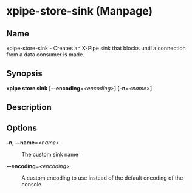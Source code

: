 # xpipe-store-sink (Manpage)

<h2 id="_name">Name</h2>
<div class="sectionbody">
<p>xpipe-store-sink - Creates an X-Pipe sink that blocks until a connection from a data consumer is made.</p>
</div>
<div class="sect1">
<h2 id="_synopsis">Synopsis</h2>
<div class="sectionbody">
<div class="paragraph">
<p><strong>xpipe store sink</strong> [<strong>--encoding</strong>=<em>&lt;encoding&gt;</em>] [<strong>-n</strong>=<em>&lt;name&gt;</em>]</p>
</div>
</div>
</div>
<div class="sect1">
<h2 id="_description">Description</h2>
<div class="sectionbody">

</div>
</div>
<div class="sect1">
<h2 id="_options">Options</h2>
<div class="sectionbody">
<div class="dlist">
<dl>
<dt class="hdlist1"><strong>-n</strong>, <strong>--name</strong>=<em>&lt;name&gt;</em></dt>
<dd>
<p>The custom sink name</p>
</dd>
<dt class="hdlist1"><strong>--encoding</strong>=<em>&lt;encoding&gt;</em></dt>
<dd>
<p>A custom encoding to use instead of the default encoding of the console</p>
</dd>
</dl>
</div>
</div>
</div>
